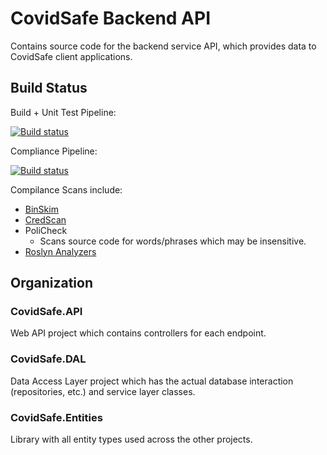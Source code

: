 # CovidSafe Backend API

Contains source code for the backend service API, which provides data to CovidSafe client applications.

## Build Status

Build + Unit Test Pipeline:

[![Build status](https://dev.azure.com/msresearch/CovidSafe/_apis/build/status/Builds/CovidSafe-BuildTests)](https://dev.azure.com/msresearch/CovidSafe/_build/latest?definitionId=2388)

Compliance Pipeline:

[![Build status](https://dev.azure.com/msresearch/CovidSafe/_apis/build/status/Compliance/Backend-Compliance%20Assessment)](https://dev.azure.com/msresearch/CovidSafe/_build/latest?definitionId=2384)

Compilance Scans include:

* [BinSkim](https://github.com/Microsoft/binskim)
* [CredScan](https://secdevtools.azurewebsites.net/helpcredscan.html)
* PoliCheck
  * Scans source code for words/phrases which may be insensitive.
* [Roslyn Analyzers](https://secdevtools.azurewebsites.net/helpRoslynAnalyzers.html)

## Organization

### CovidSafe.API

Web API project which contains controllers for each endpoint.

### CovidSafe.DAL

Data Access Layer project which has the actual database interaction (repositories, etc.) and service layer classes.

### CovidSafe.Entities

Library with all entity types used across the other projects.

